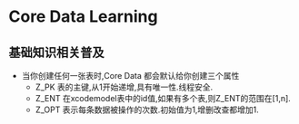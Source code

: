 # Core Data Learning 
## 基础知识相关普及

  - 当你创建任何一张表时,Core Data 都会默认给你创建三个属性 
      + Z_PK 表的主键,从1开始递增,具有唯一性.线程安全.
      + Z_ENT 在xcodemodel表中的id值,如果有多个表,则Z_ENT的范围在[1,n].
      + Z_OPT 表示每条数据被操作的次数.初始值为1,增删改查都增加1.
